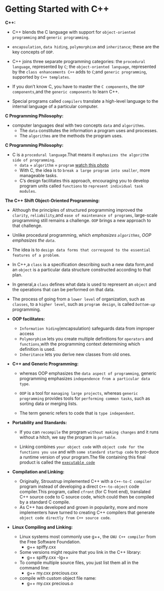 # Getting Started with C++

**C++:**

- C++ blends the C language with support for `object-oriented programming` and `generic programming`.

- `encapsulation`, `data hiding`, `polymorphism` and `inheritance`; these are the key concepts of `OOP`.

- C++ joins three separate programming categories: the `procedural language`, represented by `C`; the `object-oriented language`, represented by the `class enhancements C++` adds to `C`;and `generic programming`, supported by `C++ templates`.

- If you don’t know C, you have to master the `C components`, the `OOP components`,and the `generic components` to learn C++.

- Special programs called `compilers` translate a high-level language to the internal language of a particular computer.

**C Programming Philosophy:**

- computer languages deal with two concepts `data` and `algorithms`.
  - The `data` constitutes the information a program uses and processes.
  - The `algorithms` are the methods the program uses.

**C Programming Philosophy:**

- C is a `procedural language`.That means it `emphasizes the algorithm side of programming`.
  - `data` + `algorithm` = `program` [watch this photo][data-algo-program]
  - With C, the idea is to `break a large program into smaller`, more manageable tasks.
  - C’s design facilitates this approach, encouraging you to develop program units called `functions` to `represent individual task modules`.

**The C++ Shift Object-Oriented Programming:**

- Although the principles of structured programming improved the `clarity`, `reliability`,and `ease of maintenance of programs`, large-scale programming still remains a challenge. `OOP` brings a new approach to that challenge.
- Unlike procedural programming, which _emphasizes `algorithms`_, _OOP emphasizes the `data`_.
- The idea is to `design data forms that correspond to the essential features of a problem`.
- In C++,a `class` is a specification describing such a new data form,and an `object` is a particular data structure constructed according to that plan.
- In general,a `class` defines what data is used to represent an `object` and the operations that can be performed on that data.
- The process of going from a `lower level` of organization, such as `classes`, to a `higher level`, such as `program design`, is called _`bottom-up`_ programming.

- **OOP facilitates:**

  - `Information hiding`(encapsulation) safeguards data from improper access
  - `Polymorphism` lets you create multiple definitions for `operators` and `functions`,with the programming context determining which definition is used.
  - `Inheritance` lets you derive new classes from old ones.

- **C++ and Generic Programming:**

  - whereas OOP emphasizes the `data aspect of programming`, generic programming emphasizes `independence from a particular data type`.

  - `OOP` is a tool for `managing large projects`, whereas `generic programming` provides tools for `performing common tasks`, such as sorting data or merging lists.

  - The term generic refers to code that is `type independent`.

- **Portability and Standards:**

  - If you can `recompile` the program `without making changes` and it runs without a hitch, we say the program is `portable`.

  - Linking combines `your object code` with `object code for the functions you use` and with `some standard startup code` to pro-duce a runtime version of your program.The file containing this final product is called the [`executable code`][executable-code]

- **Compilation and Linking:**

  - Originally, Stroustrup implemented C++ with a `C++-to-C compiler` program instead of developing a direct `C++-to-object` code compiler.This program, called `cfront` (for C front end), translated C++ source code to C source code, which could then be compiled by a standard C compile.
  - As C++ has developed and grown in popularity, more and more implementers have turned to creating C++ compilers that generate `object code directly from C++ source code`.

- **Linux Compiling and Linking:**
  - Linux systems most commonly use g++, the `GNU C++ compiler` from the Free Software Foundation.
    - g++ spiffy.cxx
  - Some versions might require that you link in the C++ library:
    - g++ spiffy.cxx -lg++
  - To compile multiple source files, you just list them all in the command line:
    - g++ my.cxx precious.cxx
  - compile with custom object file name:
    - g++ my.cxx precious.o

<!-- image links -->
[executable-code]: /docs/assets/cpp/programmin-steps.png
[data-algo-program]: /docs/assets/cpp/data-algorithm=program.png
